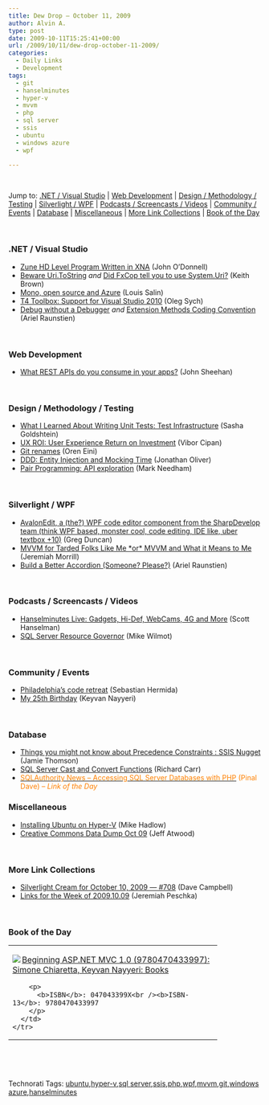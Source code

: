 ```yaml
---
title: Dew Drop – October 11, 2009
author: Alvin A.
type: post
date: 2009-10-11T15:25:41+00:00
url: /2009/10/11/dew-drop-october-11-2009/
categories:
  - Daily Links
  - Development
tags:
  - git
  - hanselminutes
  - hyper-v
  - mvvm
  - php
  - sql server
  - ssis
  - ubuntu
  - windows azure
  - wpf

---
```

&#160;

Jump to: [.NET / Visual Studio][1] | [Web Development][2] | [Design / Methodology / Testing][3] | [Silverlight / WPF][4] | [Podcasts / Screencasts / Videos][5] | [Community / Events][6] | [Database][7] | [Miscellaneous][8] | [More Link Collections][9] | [Book of the Day][10] 

&#160;

### <a name="dotnet"></a>.NET / Visual Studio

  * [Zune HD Level Program Written in XNA][11] (John O&#8217;Donnell)
  * [Beware Uri.ToString][12] _and_&#160;[Did FxCop tell you to use System.Uri?][13] (Keith Brown)
  * [Mono, open source and Azure][14] (Louis Salin)
  * [T4 Toolbox: Support for Visual Studio 2010][15] (Oleg Sych)
  * [Debug without a Debugger][16]&#160;_and_&#160;[Extension Methods Coding Convention][17] (Ariel Raunstien)

&#160;

### <a name="web"></a>Web Development

  * [What REST APIs do you consume in your apps?][18] (John Sheehan)

&#160;

### <a name="design"></a>Design / Methodology / Testing

  * [What I Learned About Writing Unit Tests: Test Infrastructure][19] (Sasha Goldshtein)
  * [UX ROI: User Experience Return on Investment][20] (Vibor Cipan)
  * [Git renames][21] (Oren Eini)
  * [DDD: Entity Injection and Mocking Time][22] (Jonathan Oliver)
  * [Pair Programming: API exploration][23] (Mark Needham)

&#160;

### <a name="silverlight"></a>Silverlight / WPF

  * [AvalonEdit, a (the?) WPF code editor component from the SharpDevelop team (think WPF based, monster cool, code editing, IDE like, uber textbox +10)][24] (Greg Duncan)
  * [MVVM for Tarded Folks Like Me \*or\* MVVM and What it Means to Me][25] (Jeremiah Morrill)
  * [Build a Better Accordion (Someone? Please?)][26] (Ariel Raunstien)

&#160;

### <a name="podcasts"></a>Podcasts / Screencasts / Videos

  * [Hanselminutes Live: Gadgets, Hi-Def, WebCams, 4G and More][27] (Scott Hanselman)
  * [SQL Server Resource Governor][28] (Mike Wilmot)

&#160;

### <a name="events"></a>Community / Events

  * [Philadelphia&#8217;s code retreat][29] (Sebastian Hermida)
  * [My 25th Birthday][30] (Keyvan Nayyeri)

&#160;

### <a name="db"></a>Database

  * [Things you might not know about Precedence Constraints : SSIS Nugget][31] (Jamie Thomson)
  * [SQL Server Cast and Convert Functions][32] (Richard Carr)
  * [<font color="#ff8000">SQLAuthority News – Accessing SQL Server Databases with PHP</font>][33] <font color="#ff8000">(Pinal Dave)<em> – Link of the Day</em></font>

<a name="sp"></a>

### <a name="misc"></a>Miscellaneous

  * [Installing Ubuntu on Hyper-V][34] (Mike Hadlow)
  * [Creative Commons Data Dump Oct 09][35] (Jeff Atwood)

&#160;

### <a name="links"></a>More Link Collections

  * [Silverlight Cream for October 10, 2009 &#8212; #708][36] (Dave Campbell)
  * [Links for the Week of 2009.10.09][37] (Jeremiah Peschka)

&#160;

### <a name="book"></a>Book of the Day

<div style="padding-bottom: 0px; margin: 0px; padding-left: 0px; padding-right: 0px; display: inline; float: none; padding-top: 0px" id="scid:7dc1bd33-94bd-46fd-a20b-0131235bcd47:e6983f0b-8d53-4cd1-b0ee-49b91b645165" class="wlWriterSmartContent">
  <table cellspacing="0" cellpadding="2" width="400" border="0" unselectable="on">
    <tr>
      <td valign="top" width="400">
        <p>
          <a title="Beginning ASP.NET MVC 1.0 (9780470433997): Simone Chiaretta, Keyvan Nayyeri: Books" href="http://www.amazon.com/exec/obidos/ASIN/047043399X/alvinashcraft-20"><img data-recalc-dims="1" decoding="async" src="https://i0.wp.com/images.amazon.com/images/P/047043399X.01.MZZZZZZZ.jpg?w=660" border="0" align="left" style="float:left" />Beginning ASP.NET MVC 1.0 (9780470433997): Simone Chiaretta, Keyvan Nayyeri: Books</a>
        </p>
        
        <p>
          <b>ISBN</b>: 047043399X<br /><b>ISBN-13</b>: 9780470433997
        </p>
      </td>
    </tr>
  </table>
</div>

&#160;

<div style="padding-bottom: 0px; margin: 0px; padding-left: 0px; padding-right: 0px; display: inline; float: none; padding-top: 0px" id="scid:C16BAC14-9A3D-4c50-9394-FBFEF7A93539:cdae7e42-1881-4e95-9a8e-6535205849b6" class="wlWriterSmartContent">
  <!--dotnetkickit-->
</div>

&#160;

<div style="padding-bottom: 0px; margin: 0px; padding-left: 0px; padding-right: 0px; display: inline; float: none; padding-top: 0px" id="scid:0767317B-992E-4b12-91E0-4F059A8CECA8:274fcb60-dafa-40ce-a487-8878ba561da8" class="wlWriterSmartContent">
  Technorati Tags: <a href="http://technorati.com/tags/ubuntu" rel="tag">ubuntu</a>,<a href="http://technorati.com/tags/hyper-v" rel="tag">hyper-v</a>,<a href="http://technorati.com/tags/sql+server" rel="tag">sql server</a>,<a href="http://technorati.com/tags/ssis" rel="tag">ssis</a>,<a href="http://technorati.com/tags/php" rel="tag">php</a>,<a href="http://technorati.com/tags/wpf" rel="tag">wpf</a>,<a href="http://technorati.com/tags/mvvm" rel="tag">mvvm</a>,<a href="http://technorati.com/tags/git" rel="tag">git</a>,<a href="http://technorati.com/tags/windows+azure" rel="tag">windows azure</a>,<a href="http://technorati.com/tags/hanselminutes" rel="tag">hanselminutes</a>
</div>

<div class="wlWriterHeaderFooter" style="margin:0px; padding:0px 0px 0px 0px;">
  <p>
    <br /> </div>

 [1]: https://morningdew-bpc6g3a0fgaxdxcu.eastus2-01.azurewebsites.net/#dotnet
 [2]: https://morningdew-bpc6g3a0fgaxdxcu.eastus2-01.azurewebsites.net/#web
 [3]: https://morningdew-bpc6g3a0fgaxdxcu.eastus2-01.azurewebsites.net/#design
 [4]: https://morningdew-bpc6g3a0fgaxdxcu.eastus2-01.azurewebsites.net/#silverlight
 [5]: https://morningdew-bpc6g3a0fgaxdxcu.eastus2-01.azurewebsites.net/#podcasts
 [6]: https://morningdew-bpc6g3a0fgaxdxcu.eastus2-01.azurewebsites.net/#events
 [7]: https://morningdew-bpc6g3a0fgaxdxcu.eastus2-01.azurewebsites.net/#db
 [8]: https://morningdew-bpc6g3a0fgaxdxcu.eastus2-01.azurewebsites.net/#misc
 [9]: https://morningdew-bpc6g3a0fgaxdxcu.eastus2-01.azurewebsites.net/#links
 [10]: https://morningdew-bpc6g3a0fgaxdxcu.eastus2-01.azurewebsites.net/#book
 [11]: http://blogs.msdn.com/usisvde/archive/2009/10/10/zune-hd-level-program-written-in-xna.aspx
 [12]: http://www.pluralsight.com/community/blogs/keith/archive/2009/10/10/beware-uri-tostring.aspx
 [13]: http://www.pluralsight.com/community/blogs/keith/archive/2009/10/10/did-fxcop-tell-you-to-use-system-uri.aspx
 [14]: http://feedproxy.google.com/~r/LosTechies/~3/7KhDq3oU4JQ/mono-open-source-and-azure.aspx
 [15]: http://www.olegsych.com/2009/10/t4-toolbox-support-for-visual-studio-2010/
 [16]: http://blogs.microsoft.co.il/blogs/ariel/archive/2009/10/06/debug-without-a-debugger.aspx
 [17]: http://blogs.microsoft.co.il/blogs/ariel/archive/2009/10/07/extension-methods-coding-convention.aspx
 [18]: http://feedproxy.google.com/~r/JustSayinMoreWords/~3/pvy0F0pt7LA/
 [19]: http://blogs.microsoft.co.il/blogs/sasha/archive/2009/10/10/what-i-learned-about-writing-unit-tests-test-infrastructure.aspx
 [20]: http://www.uxpassion.com/2009/10/ux-roi-user-experience-return-on-investment/
 [21]: http://feedproxy.google.com/~r/AyendeRahien/~3/1wFlGcvlNrA/git-renames.aspx
 [22]: http://jonathan-oliver.blogspot.com/2009/10/ddd-entity-injection-and-mocking-time.html
 [23]: http://feedproxy.google.com/~r/MarkNeedham/~3/JWTywDT9Go0/
 [24]: http://coolthingoftheday.blogspot.com/2009/10/avalonedit-the-wpf-code-editor.html
 [25]: http://jmorrill.hjtcentral.com/Home/tabid/428/EntryId/432/Default.aspx
 [26]: http://blogs.microsoft.co.il/blogs/ariel/archive/2009/10/08/build-a-better-accordion-someone-please.aspx
 [27]: http://www.hanselminutes.com/default.aspx?ShowID=201
 [28]: http://channel9.msdn.com/posts/mikewilm/SQL-Server-Resource-Governor/
 [29]: http://feedproxy.google.com/~r/MustachesAndKeyboards/~3/OoHMEqlUgOg/209531480
 [30]: http://nayyeri.net/my-25th-birthday
 [31]: http://feedproxy.google.com/~r/jamiet/~3/XKbZs3fX4Fs/things-you-might-not-know-about-precedence-constraints-ssis.aspx
 [32]: http://feedproxy.google.com/~r/BlackwaspLatestAdditions/~3/hEyblYbXb64/SQLCastConvert.aspx
 [33]: http://blog.sqlauthority.com/2009/10/11/sqlauthority-news-accessing-sql-server-databases-with-php/
 [34]: http://feedproxy.google.com/~r/CodeRant/~3/DpfsJ17oUsQ/installing-ubuntu-on-hyper-v.html
 [35]: http://blog.stackoverflow.com/2009/10/creative-commons-data-dump-oct-09/
 [36]: http://geekswithblogs.net/WynApseTechnicalMusings/archive/2009/10/10/135395.aspx
 [37]: http://feedproxy.google.com/~r/facility9/~3/uD5nzp5ZIEc/links-for-the-week-of-2009-10-09